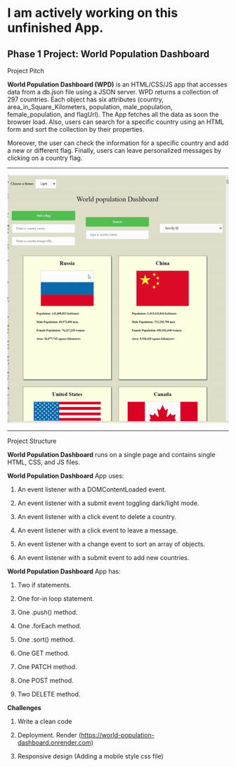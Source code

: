 # I am actively working on this unfinished App. 

## Phase 1 Project: World Population Dashboard

Project Pitch

**World Population Dashboard (WPD)** is an HTML/CSS/JS app that accesses data from a db.json file using a JSON server. WPD returns a collection of 297 countries. Each object has six attributes (country, area_in_Square_Kilometers, population, male_population, female_population, and flagUrl). The App fetches all the data as soon the browser load. Also, users can search for a specific country using an HTML form and sort the collection by their properties.

Moreover, the user can check the information for a specific country and add a new or different flag. Finally, users can leave personalized messages by clicking on a country flag. 
 
---

![how this app works](https://github.com/hcoco1/Phase1_app/blob/main/phase_1_app.gif?raw=true) 
 
---
Project Structure

**World Population Dashboard** runs on a single page and contains single HTML, CSS, and JS files.



**World Population Dashboard** App uses:

1. An event listener with a DOMContentLoaded event.

2. An event listener with a submit event toggling dark/light mode. 

3. An event listener with a click event to delete a country.

4. An event listener with a click event to leave a message.

4. An event listener with a change event to sort an array of objects.

5. An event listener with a submit event to add new countries.

**World Population Dashboard** App  has:

1. Two if statements.

2. One for-in loop statement. 

3. One .push() method.

4. One .forEach method.

5. One .sort() method.

6. One GET method.

7. One PATCH method.
   
8. One POST method.

9. Two DELETE method.

**Challenges**

 1. Write a clean code

 2. Deployment. Render (https://world-population-dashboard.onrender.com)
 
 4. Responsive design (Adding a mobile style css file)



